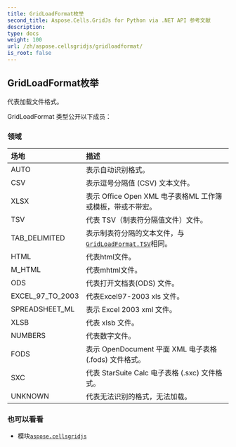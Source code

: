 ```yaml
---
title: GridLoadFormat枚举
second_title: Aspose.Cells.GridJs for Python via .NET API 参考文献
description:
type: docs
weight: 100
url: /zh/aspose.cellsgridjs/gridloadformat/
is_root: false
---
```

## GridLoadFormat枚举

代表加载文件格式。



GridLoadFormat 类型公开以下成员：

### 领域
|场地|描述|
| :- | :- |
| AUTO |表示自动识别格式。|
| CSV |表示逗号分隔值 (CSV) 文本文件。|
| XLSX |表示 Office Open XML 电子表格ML 工作簿或模板，带或不带宏。|
| TSV |代表 TSV（制表符分隔值文件）文件。|
| TAB_DELIMITED |表示制表符分隔的文本文件，与[`GridLoadFormat.TSV`](/cells/python-net/zh/aspose.cellsgridjs/gridloadformat#TSV)相同。|
| HTML |代表html文件。|
| M_HTML |代表mhtml文件。|
| ODS |代表打开文档表(ODS) 文件。|
| EXCEL_97_TO_2003 |代表Excel97-2003 xls 文件。|
| SPREADSHEET_ML |表示 Excel 2003 xml 文件。|
| XLSB |代表 xlsb 文件。|
| NUMBERS |代表数字文件。|
| FODS |表示 OpenDocument 平面 XML 电子表格 (.fods) 文件格式。|
| SXC |代表 StarSuite Calc 电子表格 (.sxc) 文件格式。|
| UNKNOWN |代表无法识别的格式，无法加载。|



### 也可以看看
* 模块[`aspose.cellsgridjs`](..)
